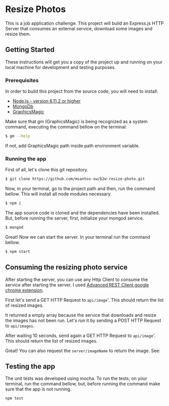 # Resize Photos
This is a job application challenge. This project will build an Express.js HTTP Server that consumes an external service, download some images and resize them.

## Getting Started
These instructions will get you a copy of the project up and running on your local machine for development and testing purposes.

### Prerequisites
In order to build this project from the source code, you will need to install:
  * [Node.js - version 6,11,2 or higher](https://nodejs.org/en/)
  * [MongoDb](https://docs.mongodb.com/manual/installation/)
  * [GraphicsMagic](http://www.graphicsmagick.org/)

Make sure that gm (GraphicsMagic) is being recognized as a system command, executing the command bellow on the terminal:

```bash
$ gm --help
```

If not, add GraphicsMagic path inside path environment variable.

### Running the app

First of all, let's clone this git repository.
```bash
$ git clone https://github.com/msantos-sw/b2w-resize-photo.git
```

Now, in your terminal, go to the project path and then, run the command bellow. This will install all node modules necessary.
```bash
$ npm i
```

The app source code is cloned and the dependencies have been installed. But, before running the server, first, initialize your mongod service.
```bash
$ mongod
```

Great! Now we can start the server. In your terminal run the command bellow.
```bash
$ npm start
```

## Consuming the resizing photo service
After starting the server, you can use any Http Client to consume the service after starting the server. I used [Advanced REST Client google chrome extension](https://chrome.google.com/webstore/detail/advanced-rest-client/hgmloofddffdnphfgcellkdfbfbjeloo).

First let's send a GET HTTP Request to `api/image`'. This should return the list of resized images.

It returned a empty array because the service that downloads and resize the images has not been run. Let's run it by sending a POST HTTP Request to `api/images`.

After waiting 10 seconds, send again a GET HTTP Request to `api/image`'. This should return the list of resized images.

Great! You can also request the `server/imageName` to return the image. See:

## Testing the app
The unit tests was developed using mocha. To run the tests, on your terminal, run the command bellow, but, before running the command make sure that the app is not running.
```
npm test
```
